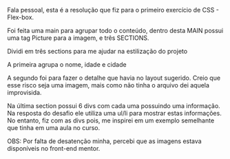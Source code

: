 Fala pessoal, esta é a resolução que fiz para o primeiro exercício de CSS - Flex-box.

Foi feita uma main para agrupar todo o conteúdo, dentro desta MAIN possui uma tag Picture para a imagem, e três SECTIONS.

Dividi em três sections para me ajudar na estilização do projeto

A primeira agrupa o nome, idade e cidade

A segundo foi para fazer o detalhe que havia no layout sugerido. Creio que esse risco seja uma imagem, mais como não tinha o arquivo dei aquela improvisida.

Na última section possui 6 divs com cada uma possuindo uma informação. Na resposta do desafio ele utiliza uma ul/li para mostrar estas informações. No entanto, fiz com as divs pois, me inspirei em um exemplo semelhante que tinha em uma aula no curso.

OBS: Por falta de desatenção minha, percebi que as imagens estava disponíveis no front-end mentor. 